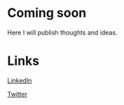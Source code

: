 # Coming soon

Here I will publish thoughts and ideas.

# Links

[LinkedIn](https://www.linkedin.com/in/nimakamoosi/)

[Twitter](https://twitter.com/nimakam)

